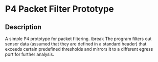 # P4 Packet Filter Prototype

## Description
A simple P4 prototype for packet filtering. \break
The program filters out sensor data (assumed that they are defined in a standard header) that exceeds certain predefined thresholds and mirrors it to a different egress port for further analysis.

